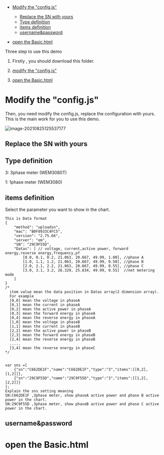 * [Modify the "config\.js"](#modify-the-configjs)
  
  * [Replace the SN with yours](#replace-the-sn-with-yours)
  * [Type definition](#type-definition)
  * [items definition](#items-definition)
  * [username&amp;password](#usernamepassword)
  
* [open the Basic\.html](#open-the-basichtml)

  

Three step to use this demo

1. Firstly , you should download this folder. 

2. [modify the "config.js"](#modify-the-configjs)

3. [open the Basic\.html](#open-the-basichtml)

   

# Modify the "config.js"

Then, you need modify the config.js, replace the configuration with yours. This is the main work for you to use this demo. 

![image-20210825125537177](https://leweidoc.oss-cn-hangzhou.aliyuncs.com/lewei50/img/iammeter/tmpliu/tmpimage-20210825125537177.png)

## Replace the SN with yours



## Type definition

3: 3phase meter (WEM3080T)

1: 1phase meter (WEM3080)

## items definition

Select the parameter you want to show in the chart.

```
This is Data format 
{
	"method": "uploadsn",
	"mac": "B0F8933C4FC5",
	"version": "2.75.66",
	"server": "em",
	"SN": "29C9F55D",
	"Datas": [ // voltage, current,active power, forward energy,reverse energy,frequency,pf
		[0.0, 0.1, 0.2, 21.063, 20.667, 49.99, 1.00], //phase A
		[1.0, 1.1, 1.2, 21.063, 20.667, 49.99, 0.50], //phase B
		[2.0, 2.1, 2.2, 21.063, 20.667, 49.99, 0.55], //phase C
		[3.0, 3.1, 3.2, 26.329, 25.834, 49.99, 0.55]  //net metering mode
	]
}
/*  
  item value mean the data position in Datas array(2 dimension array).
  For example
  [0,0] mean the voltage in phaseA
  [0,1] mean the current in phaseA
  [0,2] mean the active power in phaseA
  [0,3] mean the forward energy in phaseA
  [0,4] mean the reverse energy in phaseA
  [1,0] mean the voltage in phaseB
  [1,1] mean the current in phaseB
  [2,2] mean the active power in phaseB
  [2,3] mean the forward energy in phaseB
  [2,4] mean the reverse energy in phaseB
  .....
  [3,4] mean the reverse energy in phaseC
*/


var sns =[
    {"sn":"C662DE1F","name":"C662DE1F","type":"3","items":[[0,2],[1,2]]},
    {"sn":"29C9F55D","name":"29C9F55D","type":"3","items":[[1,2],[2,2]]}
];
Explain the sns setting meaning
SN:C662DE1F ,3phase meter, show phaseA active power and phase B active power in the chart.
SN:29C9F55D ,3phase meter, show phaseB active power and phase C active power in the chart.

```



## username&password



# open the Basic.html









